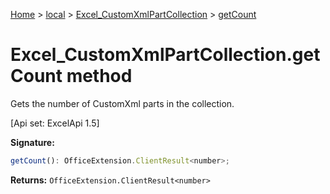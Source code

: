 [Home](./index) &gt; [local](local.md) &gt; [Excel\_CustomXmlPartCollection](local.excel_customxmlpartcollection.md) &gt; [getCount](local.excel_customxmlpartcollection.getcount.md)

# Excel\_CustomXmlPartCollection.getCount method

Gets the number of CustomXml parts in the collection. 

 \[Api set: ExcelApi 1.5\]

**Signature:**
```javascript
getCount(): OfficeExtension.ClientResult<number>;
```
**Returns:** `OfficeExtension.ClientResult<number>`

